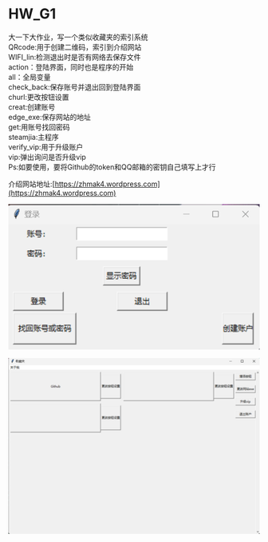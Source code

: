 # HW_G1
大一下大作业，写一个类似收藏夹的索引系统  
QRcode:用于创建二维码，索引到介绍网站  
WIFI_lin:检测退出时是否有网络去保存文件  
action：登陆界面，同时也是程序的开始  
all：全局变量  
check_back:保存账号并退出回到登陆界面  
churl:更改按钮设置  
creat:创建账号  
edge_exe:保存网站的地址  
get:用账号找回密码  
steamjia:主程序  
verify_vip:用于升级账户  
vip:弹出询问是否升级vip  
Ps:如要使用，要将Github的token和QQ邮箱的密钥自己填写上才行  

介绍网站地址:[https://zhmak4.wordpress.com](https://zhmak4.wordpress.com)  

![image](https://github.com/zhMai888/HW_G1/blob/master/photo/d687a6686837dedc6b5bb6e113fbfb8.png)

![image](https://github.com/zhMai888/HW_G1/blob/master/photo/b77d15be1d6eb3a28b235a59430e0b2.png)
